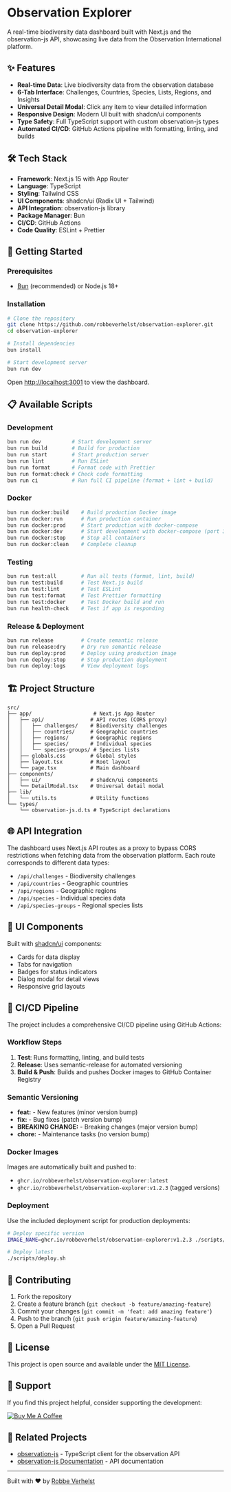 # Observation Explorer

A real-time biodiversity data dashboard built with Next.js and the observation-js API, showcasing live data from the Observation International platform.

## ✨ Features

- **Real-time Data**: Live biodiversity data from the observation database
- **6-Tab Interface**: Challenges, Countries, Species, Lists, Regions, and Insights
- **Universal Detail Modal**: Click any item to view detailed information
- **Responsive Design**: Modern UI built with shadcn/ui components
- **Type Safety**: Full TypeScript support with custom observation-js types
- **Automated CI/CD**: GitHub Actions pipeline with formatting, linting, and builds

## 🛠️ Tech Stack

- **Framework**: Next.js 15 with App Router
- **Language**: TypeScript
- **Styling**: Tailwind CSS
- **UI Components**: shadcn/ui (Radix UI + Tailwind)
- **API Integration**: observation-js library
- **Package Manager**: Bun
- **CI/CD**: GitHub Actions
- **Code Quality**: ESLint + Prettier

## 🚀 Getting Started

### Prerequisites

- [Bun](https://bun.sh/) (recommended) or Node.js 18+

### Installation

```bash
# Clone the repository
git clone https://github.com/robbeverhelst/observation-explorer.git
cd observation-explorer

# Install dependencies
bun install

# Start development server
bun run dev
```

Open [http://localhost:3001](http://localhost:3001) to view the dashboard.

## 📋 Available Scripts

### Development

```bash
bun run dev          # Start development server
bun run build        # Build for production
bun run start        # Start production server
bun run lint         # Run ESLint
bun run format       # Format code with Prettier
bun run format:check # Check code formatting
bun run ci           # Run full CI pipeline (format + lint + build)
```

### Docker

```bash
bun run docker:build    # Build production Docker image
bun run docker:run      # Run production container
bun run docker:prod     # Start production with docker-compose
bun run docker:dev      # Start development with docker-compose (port 3001)
bun run docker:stop     # Stop all containers
bun run docker:clean    # Complete cleanup
```

### Testing

```bash
bun run test:all        # Run all tests (format, lint, build)
bun run test:build      # Test Next.js build
bun run test:lint       # Test ESLint
bun run test:format     # Test Prettier formatting
bun run test:docker     # Test Docker build and run
bun run health-check    # Test if app is responding
```

### Release & Deployment

```bash
bun run release         # Create semantic release
bun run release:dry     # Dry run semantic release
bun run deploy:prod     # Deploy using production image
bun run deploy:stop     # Stop production deployment
bun run deploy:logs     # View deployment logs
```

## 🏗️ Project Structure

```
src/
├── app/                    # Next.js App Router
│   ├── api/               # API routes (CORS proxy)
│   │   ├── challenges/    # Biodiversity challenges
│   │   ├── countries/     # Geographic countries
│   │   ├── regions/       # Geographic regions
│   │   ├── species/       # Individual species
│   │   └── species-groups/ # Species lists
│   ├── globals.css        # Global styles
│   ├── layout.tsx         # Root layout
│   └── page.tsx           # Main dashboard
├── components/
│   ├── ui/                # shadcn/ui components
│   └── DetailModal.tsx    # Universal detail modal
├── lib/
│   └── utils.ts           # Utility functions
└── types/
    └── observation-js.d.ts # TypeScript declarations
```

## 🌐 API Integration

The dashboard uses Next.js API routes as a proxy to bypass CORS restrictions when fetching data from the observation platform. Each route corresponds to different data types:

- `/api/challenges` - Biodiversity challenges
- `/api/countries` - Geographic countries
- `/api/regions` - Geographic regions
- `/api/species` - Individual species data
- `/api/species-groups` - Regional species lists

## 🎨 UI Components

Built with [shadcn/ui](https://ui.shadcn.com/) components:

- Cards for data display
- Tabs for navigation
- Badges for status indicators
- Dialog modal for detail views
- Responsive grid layouts

## 🚀 CI/CD Pipeline

The project includes a comprehensive CI/CD pipeline using GitHub Actions:

### Workflow Steps

1. **Test**: Runs formatting, linting, and build tests
2. **Release**: Uses semantic-release for automated versioning
3. **Build & Push**: Builds and pushes Docker images to GitHub Container Registry

### Semantic Versioning

- **feat:** - New features (minor version bump)
- **fix:** - Bug fixes (patch version bump)
- **BREAKING CHANGE:** - Breaking changes (major version bump)
- **chore:** - Maintenance tasks (no version bump)

### Docker Images

Images are automatically built and pushed to:

- `ghcr.io/robbeverhelst/observation-explorer:latest`
- `ghcr.io/robbeverhelst/observation-explorer:v1.2.3` (tagged versions)

### Deployment

Use the included deployment script for production deployments:

```bash
# Deploy specific version
IMAGE_NAME=ghcr.io/robbeverhelst/observation-explorer:v1.2.3 ./scripts/deploy.sh

# Deploy latest
./scripts/deploy.sh
```

## 🤝 Contributing

1. Fork the repository
2. Create a feature branch (`git checkout -b feature/amazing-feature`)
3. Commit your changes (`git commit -m 'feat: add amazing feature'`)
4. Push to the branch (`git push origin feature/amazing-feature`)
5. Open a Pull Request

## 📝 License

This project is open source and available under the [MIT License](LICENSE).

## 💝 Support

If you find this project helpful, consider supporting the development:

[![Buy Me A Coffee](https://img.shields.io/badge/Buy%20Me%20A%20Coffee-robbeverhec-FFDD00?style=for-the-badge&logo=buy-me-a-coffee&logoColor=black)](https://buymeacoffee.com/robbeverhec)

## 🔗 Related Projects

- [observation-js](https://github.com/robbeverhelst/observation-js) - TypeScript client for the observation API
- [observation-js Documentation](https://robbeverhelst.github.io/observation-js/) - API documentation

---

Built with ❤️ by [Robbe Verhelst](https://github.com/robbeverhelst)
